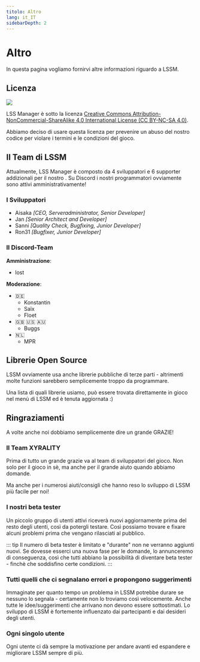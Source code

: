 ```yaml
---
titolo: Altro
lang: it_IT
sidebarDepth: 2
---
```


# Altro

In questa pagina vogliamo fornirvi altre informazioni riguardo a LSSM.

## Licenza
[![](https://mirrors.creativecommons.org/presskit/buttons/88x31/svg/by-nc-sa.eu.svg)][license]


LSS Manager è sotto la licenza [Creative Commons Attribution-NonCommercial-ShareAlike 4.0 International License (CC BY-NC-SA 4.0)][license].

Abbiamo deciso di usare questa licenza per prevenire un abuso del nostro codice per violare i termini e le condizioni del gioco.

## Il Team di LSSM
Attualmente, LSS Manager è composto da 4 sviluppatori e 6 supporter addizionali per il nostro <discord/>. Su Discord i nostri programmatori ovviamente sono attivi amministrativamente!

### I Sviluppatori
* Aisaka *[CEO, Serveradministrator, Senior Developer]*
* Jan *[Senior Architect and Developer]*
* Sanni *[Quality Check, Bugfixing, Junior Developer]*
* Ron31 *[Bugfixer, Junior Developer]*

### Il Discord-Team
**Amministrazione**:
* lost

**Moderazione**:
* 🇩🇪
    * Konstantin
    * Saïx
    * Floet
* 🇬🇧 🇺🇸 🇦🇺
    * Buggs
* 🇳🇱
    * MPR
 
## Librerie Open Source
LSSM ovviamente usa anche librerie  pubbliche di terze parti - altrimenti molte funzioni sarebbero semplicemente troppo da programmare.

Una lista di quali librerie usiamo, può essere trovata direttamente in gioco nel menù di LSSM ed è tenuta aggiornata :)

## Ringraziamenti
A volte anche noi dobbiamo semplicemente dire un grande GRAZIE!

### Il Team XYRALITY 
Prima di tutto un grande grazie va al team di sviluppatori del gioco. Non solo per il gioco in sè, ma anche per il grande aiuto quando abbiamo domande.

Ma anche per i numerosi aiuti/consigli che hanno reso lo sviluppo di LSSM più facile per noi!

### I nostri beta tester
Un piccolo gruppo di utenti attivi riceverà nuovi aggiornamente prima del resto degli utenti, così da potergli testare. Così possiamo trovare e fixare alcuni problemi prima che vengano rilasciati al pubblico.

::: tip
Il numero di beta tester è limitato e "durante" non ne verranno aggiunti nuovi. Se dovesse esserci una nuova fase per le domande, lo annunceremo di conseguenza, così che tutti abbiano la possibilità di diventare beta tester - finchè che soddisfino certe condizioni.
:::

### Tutti quelli che ci segnalano errori e propongono suggerimenti
Immaginate per quanto tempo un problema in LSSM potrebbe durare se nessuno lo segnala - certamente non lo troviamo così velocemente. Anche tutte le idee/suggerimenti che arrivano non devono essere sottostimati. Lo sviluppo di LSSM è fortemente influenzato dai partecipanti e dai desideri degli utenti.

### Ogni singolo utente
Ogni utente ci dà sempre la motivazione per andare avanti ed espandere e migliorare LSSM sempre di più.

[license]: https://creativecommons.org/licenses/by-nc-sa/4.0/deed.it
